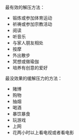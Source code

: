 最有效的解压方法：

- 锻炼或参加体育运动
- 祈祷或参加宗教活动
- 阅读
- 听音乐
- 与家人朋友相处
- 按摩
- 外出散步
- 冥想或做瑜伽
- 培养有创意的爱好

最没效果的缓解压力的方法：

- 赌博
- 购物
- 抽烟
- 喝酒
- 暴饮暴食
- 玩游戏
- 上网
- 花两小时以上看电视或者看电影